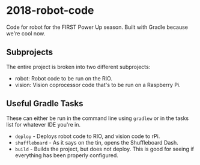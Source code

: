 # 2018-robot-code
Code for robot for the FIRST Power Up season. Built with Gradle because we're cool now.

## Subprojects
The entire project is broken into two different subprojects:
- robot: Robot code to be run on the RIO.
- vision: Vision coprocessor code that's to be run on a Raspberry Pi.

## Useful Gradle Tasks
These can either be run in the command line using `gradlew` or
in the tasks list for whatever IDE you're in.

- `deploy` - Deploys robot code to RIO, and vision code to rPi.
- `shuffleboard` - As it says on the tin, opens the Shuffleboard Dash.
- `build` - Builds the project, but does not deploy. This is good
for seeing if everything has been properly configured.